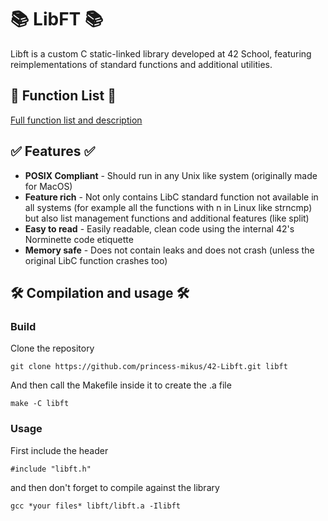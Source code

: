 <h1>📚 LibFT 📚</h1>
Libft is a custom C static-linked library developed at 42 School, featuring reimplementations of standard functions and additional utilities.

<h2>📒 Function List 📒</h2>
<a href="/FUNCTIONS.md">Full function list and description</a>

<h2>✅ Features ✅</h2>
<ul>
  <li><b>POSIX Compliant</b> - Should run in any Unix like system (originally made for MacOS)</li>
  <li><b>Feature rich</b> - Not only contains LibC standard function not available in all systems (for example all the functions with n in Linux like strncmp) but also list management functions and additional features (like split)</li>
  <li><b>Easy to read</b> - Easily readable, clean code using the internal 42's Norminette code etiquette</li>
  <li><b>Memory safe</b> - Does not contain leaks and does not crash (unless the original LibC function crashes too)</li>
</ul>

<h2>🛠️ Compilation and usage 🛠️</h2>
<h3>Build</h3>
Clone the repository

```
git clone https://github.com/princess-mikus/42-Libft.git libft
```
And then call the Makefile inside it to create the .a file

```
make -C libft
```
<h3>Usage</h3>
First include the header

```
#include "libft.h"

```
and then don't forget to compile against the library
```
gcc *your files* libft/libft.a -Ilibft
```
